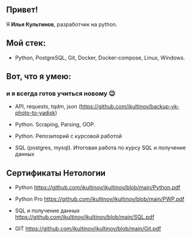 ## Привет! ##

Я **Илья Культинов**, разработчик на python.

## Мой стек: ## 
 - Python, PostgreSQL, Git, Docker, Docker-compose, Linux, Windows.

## Вот, что я умею: ##  
### и я всегда готов учиться новому :wink: ###  

- API, requests, tqdm, json (https://github.com/ikultinov/backup-vk-photo-to-yadisk)

- Python. Scraping, Parsing, OOP.

- Python. Репозиторий с курсовой работой

- SQL (postgres, mysql). Итоговая работа по курсу SQL и получение данных

## Сертификаты Нетологии ##  
- Python https://github.com/ikultinov/ikultinov/blob/main/Python.pdf

- Python Pro  https://github.com/ikultinov/ikultinov/blob/main/PWP.pdf 

- SQL и получение данных https://github.com/ikultinov/ikultinov/blob/main/SQL.pdf

- GIT https://github.com/ikultinov/ikultinov/blob/main/Git.pdf
